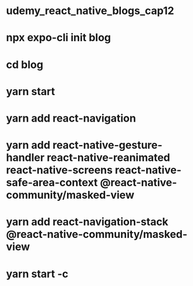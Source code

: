# udemy_react_native_blogs_cap12

<!-- Crear el proyecto -->
# npx expo-cli init blog
# cd blog
# yarn start

<!-- 1. Install React Navigation -->
# yarn add react-navigation

<!-- 2. Install Dependencies -->
# yarn add react-native-gesture-handler react-native-reanimated react-native-screens react-native-safe-area-context @react-native-community/masked-view

<!-- 3. Install React Navigation Stack -->
# yarn add react-navigation-stack @react-native-community/masked-view

<!-- 4. Start the app and clear cache -->
# yarn start -c

<!-- Errors?
If you are still seeing errors and complaints about packages, do the following:

1. rm -r node_modules

2. rm package-lock.json

3. expo upgrade

4. npm start -c
 -->


<!-- Para iconos: https://github.com/expo/vector-icons , @expo/vector-icons directory, 
Seleccionamos uno que nos guste, e importamos {Feather/ FontAwesome} from '@expo/vector-icons'
Para usarlo: <Feather name="trash" /> -->